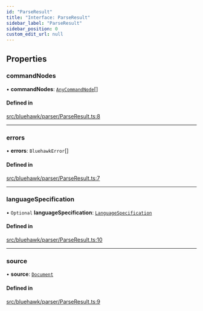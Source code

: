 ```yaml
---
id: "ParseResult"
title: "Interface: ParseResult"
sidebar_label: "ParseResult"
sidebar_position: 0
custom_edit_url: null
---
```


## Properties

### commandNodes

• **commandNodes**: [`AnyCommandNode`](../modules#anycommandnode)[]

#### Defined in

[src/bluehawk/parser/ParseResult.ts:8](https://github.com/mongodben/Bluehawk/blob/d355b52/src/bluehawk/parser/ParseResult.ts#L8)

___

### errors

• **errors**: `BluehawkError`[]

#### Defined in

[src/bluehawk/parser/ParseResult.ts:7](https://github.com/mongodben/Bluehawk/blob/d355b52/src/bluehawk/parser/ParseResult.ts#L7)

___

### languageSpecification

• `Optional` **languageSpecification**: [`LanguageSpecification`](LanguageSpecification)

#### Defined in

[src/bluehawk/parser/ParseResult.ts:10](https://github.com/mongodben/Bluehawk/blob/d355b52/src/bluehawk/parser/ParseResult.ts#L10)

___

### source

• **source**: [`Document`](../classes/Document)

#### Defined in

[src/bluehawk/parser/ParseResult.ts:9](https://github.com/mongodben/Bluehawk/blob/d355b52/src/bluehawk/parser/ParseResult.ts#L9)
